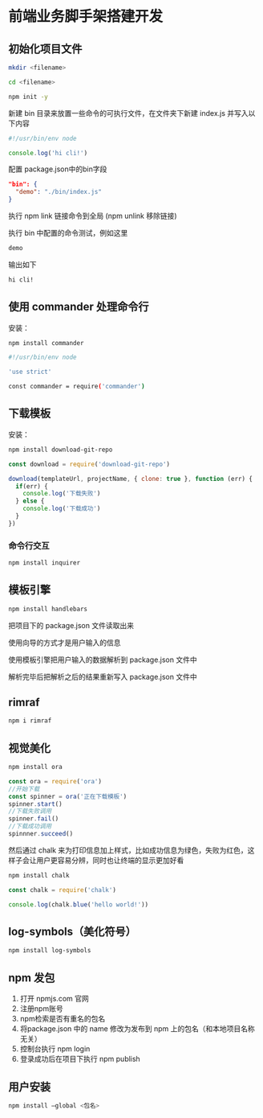 # 前端业务脚手架搭建开发

## 初始化项目文件

```bash
mkdir <filename>

cd <filename>

npm init -y
```

新建 bin 目录来放置一些命令的可执行文件，在文件夹下新建 index.js 并写入以下内容

```js
#!/usr/bin/env node

console.log('hi cli!')
```

配置 package.json中的bin字段

```json
"bin": {
  "demo": "./bin/index.js"
}
```

执行 npm link 链接命令到全局 (npm unlink 移除链接)

执行 bin 中配置的命令测试，例如这里

```bash
demo
```

输出如下

```bash
hi cli!
```

## 使用 commander 处理命令行

安装：

```bash
npm install commander

#!/usr/bin/env node

'use strict'

const commander = require('commander')
```

## 下载模板

安装：

```bash
npm install download-git-repo
```

```js
const download = require('download-git-repo')

download(templateUrl, projectName, { clone: true }, function (err) {
  if(err) {
    console.log('下载失败')
  } else {
    console.log('下载成功')
  }
})
```

### 命令行交互

```bash
npm install inquirer
```

## 模板引擎

```bash
npm install handlebars
```

把项目下的 package.json 文件读取出来

使用向导的方式才是用户输入的信息

使用模板引擎把用户输入的数据解析到 package.json 文件中

解析完毕后把解析之后的结果重新写入 package.json 文件中

## rimraf

```bash
npm i rimraf
```

## 视觉美化

```bash
npm install ora
```

```js
const ora = require('ora')
//开始下载
const spinner = ora('正在下载模板')
spinner.start()
//下载失败调用
spinner.fail()
//下载成功调用
spinnner.succeed()
```

然后通过 chalk 来为打印信息加上样式，比如成功信息为绿色，失败为红色，这样子会让用户更容易分辨，同时也让终端的显示更加好看

```bash
npm install chalk
```

```js
const chalk = require('chalk')

console.log(chalk.blue('hello world!'))
```

## log-symbols（美化符号）

```bash
npm install log-symbols
```

## npm 发包

1. 打开 npmjs.com 官网
2. 注册npm账号
3. npm检索是否有重名的包名
4. 将package.json 中的 name 修改为发布到 npm 上的包名（和本地项目名称无关）
5. 控制台执行 npm login
6. 登录成功后在项目下执行 npm publish

## 用户安装

```bash
npm install —global <包名>
```
